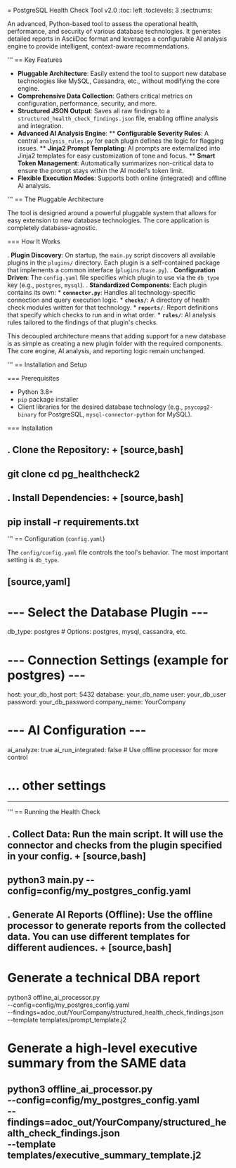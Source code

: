 = PostgreSQL Health Check Tool v2.0
:toc: left
:toclevels: 3
:sectnums:

An advanced, Python-based tool to assess the operational health, performance, and security of various database technologies. It generates detailed reports in AsciiDoc format and leverages a configurable AI analysis engine to provide intelligent, context-aware recommendations.

'''
== Key Features

* **Pluggable Architecture**: Easily extend the tool to support new database technologies like MySQL, Cassandra, etc., without modifying the core engine.
* **Comprehensive Data Collection**: Gathers critical metrics on configuration, performance, security, and more.
* **Structured JSON Output**: Saves all raw findings to a `structured_health_check_findings.json` file, enabling offline analysis and integration.
* **Advanced AI Analysis Engine**:
    ** **Configurable Severity Rules**: A central `analysis_rules.py` for each plugin defines the logic for flagging issues.
    ** **Jinja2 Prompt Templating**: AI prompts are externalized into Jinja2 templates for easy customization of tone and focus.
    ** **Smart Token Management**: Automatically summarizes non-critical data to ensure the prompt stays within the AI model's token limit.
* **Flexible Execution Modes**: Supports both online (integrated) and offline AI analysis.

'''
== The Pluggable Architecture

The tool is designed around a powerful pluggable system that allows for easy extension to new database technologies. The core application is completely database-agnostic.

=== How It Works

. **Plugin Discovery**: On startup, the `main.py` script discovers all available plugins in the `plugins/` directory. Each plugin is a self-contained package that implements a common interface (`plugins/base.py`).
. **Configuration Driven**: The `config.yaml` file specifies which plugin to use via the `db_type` key (e.g., `postgres`, `mysql`).
. **Standardized Components**: Each plugin contains its own:
    * **`connector.py`**: Handles all technology-specific connection and query execution logic.
    * **`checks/`**: A directory of health check modules written for that technology.
    * **`reports/`**: Report definitions that specify which checks to run and in what order.
    * **`rules/`**: AI analysis rules tailored to the findings of that plugin's checks.

This decoupled architecture means that adding support for a new database is as simple as creating a new plugin folder with the required components. The core engine, AI analysis, and reporting logic remain unchanged.

'''
== Installation and Setup

=== Prerequisites

* Python 3.8+
* `pip` package installer
* Client libraries for the desired database technology (e.g., `psycopg2-binary` for PostgreSQL, `mysql-connector-python` for MySQL).

=== Installation

. **Clone the Repository**:
+
[source,bash]
----
git clone <your-repo-url>
cd pg_healthcheck2
----

. **Install Dependencies**:
+
[source,bash]
----
pip install -r requirements.txt
----

'''
== Configuration (`config.yaml`)

The `config/config.yaml` file controls the tool's behavior. The most important setting is `db_type`.

[source,yaml]
----
# --- Select the Database Plugin ---
db_type: postgres # Options: postgres, mysql, cassandra, etc.

# --- Connection Settings (example for postgres) ---
host: your_db_host
port: 5432
database: your_db_name
user: your_db_user
password: your_db_password
company_name: YourCompany

# --- AI Configuration ---
ai_analyze: true
ai_run_integrated: false # Use offline processor for more control
# ... other settings
----

'''
== Running the Health Check

. **Collect Data**: Run the main script. It will use the connector and checks from the plugin specified in your config.
+
[source,bash]
----
python3 main.py --config=config/my_postgres_config.yaml
----

. **Generate AI Reports (Offline)**: Use the offline processor to generate reports from the collected data. You can use different templates for different audiences.
+
[source,bash]
----
# Generate a technical DBA report
python3 offline_ai_processor.py \
    --config=config/my_postgres_config.yaml \
    --findings=adoc_out/YourCompany/structured_health_check_findings.json \
    --template templates/prompt_template.j2

# Generate a high-level executive summary from the SAME data
python3 offline_ai_processor.py \
    --config=config/my_postgres_config.yaml \
    --findings=adoc_out/YourCompany/structured_health_check_findings.json \
    --template templates/executive_summary_template.j2
----
